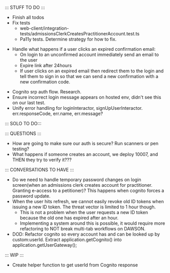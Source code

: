 ::: STUFF TO DO :::
- Finish all todos
- Fix tests
  - web-client/integration-tests/admissionsClerkCreatesPractitionerAccount.test.ts
  - Pa11y tests. Determine strategy for how to fix.
+ Handle what happens if a user clicks an expired confirmation email: 
  - On login to an unconfirmed account immediately send an email to the user
  - Expire link after 24hours
  - If user clicks on an expired email then redirect them to the login and tell them to sign in so that we can send a new confirmation with a new confirmation code.
- Cognito srp auth flow. Research.
- Ensure incorrect login message appears on hosted env, didn't see this on our last test.
- Unify error handling for loginInteractor, signUpUserInteractor. err.responseCode, err.name, err.message?

::: SOLO TO DO:::


::: QUESTIONS :::
- How are going to make sure our auth is secure? Run scanners or pen testing? 
- What happens if someone creates an account, we deploy 10007, and THEN they try to verify it???


::: CONVERSATIONS TO HAVE :::
- Do we need to handle temporary password changes on login screen(when an admissions clerk creates account for practitioner. Granting e-access to a petitioner)? This happens when cognito forces a password update.
- When the user hits refresh, we cannot easily revoke old ID tokens when issuing a new ID token. The threat vector is limited to 1 hour though. 
  - This is not a problem when the user requests a new ID token because the old one has expired after an hour. 
  - Implementing a system around this is possible, it would require more refactoring to NOT break multi-tab workflows on DAWSON.
- DOD:  Refactor cognito so every account has and can be looked up by custom:userId. Extract application.getCognito() into application.getUserGateway();
  
::: WIP :::
- Create helper function to get userId from Cognito response